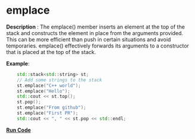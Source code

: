 # emplace

**Description** : The emplace() member inserts an element at the top
of the stack and constructs the element in place from the arguments
provided. This can be more efficient than push in certain situations
and avoid temporaries. emplace() effectively forwards its arguments to
a constructor that is placed at the top of the stack.

**Example**:
```cpp
    std::stack<std::string> st;
    // Add some strings to the stack
    st.emplace("C++ world");
    st.emplace("Hello");
    std::cout << st.top();
    st.pop();
    st.emplace("From github");
    st.emplace("First PR"); 
    std::cout << ", " << st.pop << std::endl;
```
**[Run Code](https://rextester.com/TJAOH56215)**
